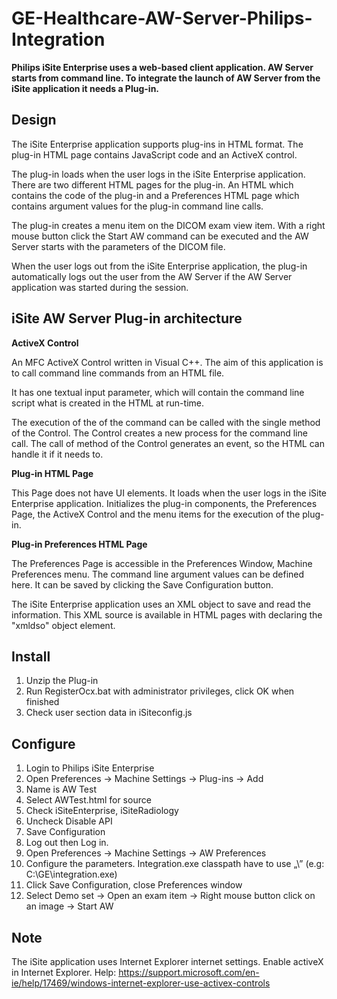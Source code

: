 # GE-Healthcare-AW-Server-Philips-Integration

**Philips iSite Enterprise uses a web-based client application. AW Server starts from command line. To integrate the launch of AW Server from the iSite application it needs a Plug-in.**

## Design
The iSite Enterprise application supports plug-ins in HTML format. The plug-in HTML page contains JavaScript code and an ActiveX control.

The plug-in loads when the user logs in the iSite Enterprise application. There are two different HTML pages for the plug-in. An HTML which contains the code of the plug-in and a Preferences HTML page which contains argument values for the plug-in command line calls. 

The plug-in creates a menu item on the DICOM exam view item. With a right mouse button click the Start AW command can be executed and the AW Server starts with the parameters of the DICOM file. 

When the user logs out from the iSite Enterprise application, the plug-in automatically logs out the user from the AW Server if the AW Server application was started during the session.


## iSite AW Server Plug-in architecture
 
**ActiveX Control**

An MFC ActiveX Control written in Visual C++. The aim of this application is to call command line commands from an HTML file.

It has one textual input parameter, which will contain the command line script what is created in the HTML at run-time. 

The execution of the of the command can be called with the single method of the Control. The Control creates a new process for the command line call. The call of method of the Control generates an event, so the HTML can handle it if it needs to.   

**Plug-in HTML Page**

This Page does not have UI elements. It loads when the user logs in the iSite Enterprise application. Initializes the plug-in components, the Preferences Page, the ActiveX Control and the menu items for the execution of the plug-in.  

**Plug-in Preferences HTML Page**

The Preferences Page is accessible in the Preferences Window, Machine Preferences menu. The command line argument values can be defined here. It can be saved by clicking the Save Configuration button.

The iSite Enterprise application uses an XML object to save and read the information. This XML source is available in HTML pages with declaring the "xmldso" object element. 

## Install
1. Unzip the Plug-in
2. Run RegisterOcx.bat with administrator privileges, click OK when finished
3. Check user section data in iSiteconfig.js 

## Configure
1. Login to Philips iSite Enterprise
2. Open Preferences -> Machine Settings -> Plug-ins -> Add
3. Name is AW Test
4. Select AWTest.html for source
5. Check iSiteEnterprise, iSiteRadiology
6. Uncheck Disable API
7. Save Configuration
8. Log out then Log in.
9. Open Preferences -> Machine Settings -> AW Preferences
10. Configure the parameters. Integration.exe classpath have to use „\\” (e.g: C:\\GE\\integration.exe)
11. Click Save Configuration, close Preferences window
12. Select Demo set -> Open an exam item -> Right mouse button click on an image -> Start AW


## Note
The iSite application uses Internet Explorer internet settings. Enable activeX in Internet Explorer. Help: https://support.microsoft.com/en-ie/help/17469/windows-internet-explorer-use-activex-controls
